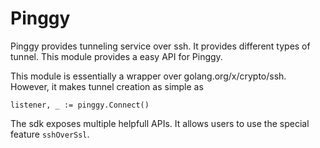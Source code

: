 # Pinggy

Pinggy provides tunneling service over ssh. It provides different types of tunnel. This module provides a easy API for Pinggy.

This module is essentially a wrapper over golang.org/x/crypto/ssh. However, it makes tunnel creation as simple as
```
listener, _ := pinggy.Connect()
```

The sdk exposes multiple helpfull APIs. It allows users to use the special feature `sshOverSsl`.